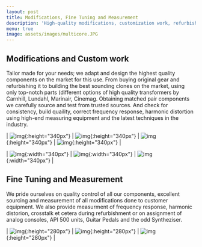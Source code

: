 ```yaml
---
layout: post
title: Modifications, Fine Tuning and Measurement
description: 'High-quality modifications, customization work, refurbishment along with tuning and measurement of your analog gear and for your studio projects'
menu: true
image: assets/images/multicore.JPG
---
```


## Modifications and Custom work


Tailor made for your needs; we adapt and design the highest quality components on the market for this use. From buying original gear and refurbishing it to building the best sounding clones on the market, using only top-notch parts (different options of high quality transformers by Carnhill, Lundahl, Marinair, Cinemag. Obtaining matched pair components we carefully source and test from trusted sources. And check for consistency, build quaility, correct frequency response, harmonic distortion using high-end measuring equipment and the latest techniques in the industry.


| ![img](assets/images/voc-side.jpg){:height="340px"} | ![img](assets/images/voc.jpg){:height="340px"} | ![img](assets/images/aml-side.jpg){:height="340px"} | ![img](assets/images/amlpre.jpg){:height="340px"} |


| ![img](assets/images/color-ctx-unbuilt.jpg){:width="340px"} | ![img](assets/images/color-palette.jpg){:width="340px"} | ![img](assets/images/color-ctx.jpg){:width="340px"} |


## Fine Tuning and Measurement


We pride ourselves on quality control of all our components, excellent sourcing and measurement of all modifications done to customer equipment. We also provide measurment of frequency response, harmonic distorion, crosstalk et cetera during refurbishment or on assignment of analog consoles, API 500 units, Guitar Pedals and the odd Syntheziser. 


| ![img](assets/images/frequency-response.jpg){:height="280px"} | ![img](assets/images/freq-response-q.jpg){:height="280px"} | ![img](assets/images/aftereq500hnew.png){:height="280px"} |
